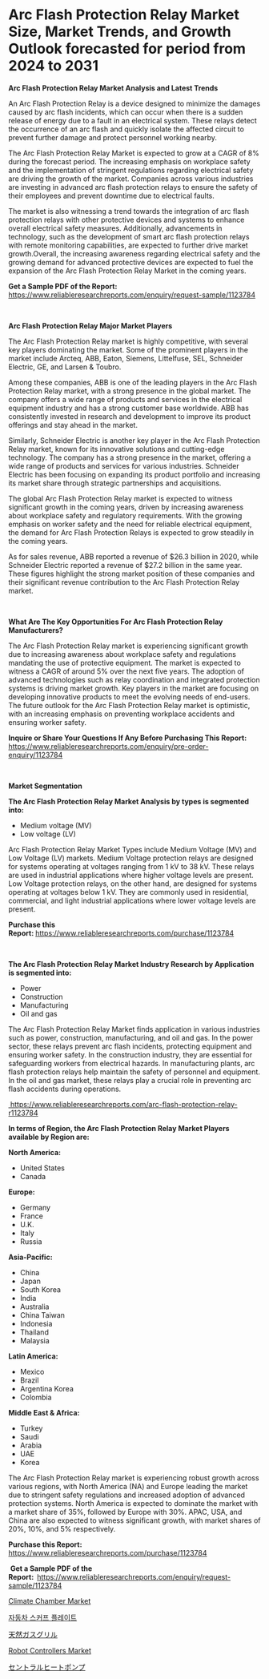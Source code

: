 <p><h1>Arc Flash Protection Relay Market Size, Market Trends, and Growth Outlook forecasted for period from 2024 to 2031</h1></p><p><strong>Arc Flash Protection Relay Market Analysis and Latest Trends</strong></p>
<p><p>An Arc Flash Protection Relay is a device designed to minimize the damages caused by arc flash incidents, which can occur when there is a sudden release of energy due to a fault in an electrical system. These relays detect the occurrence of an arc flash and quickly isolate the affected circuit to prevent further damage and protect personnel working nearby.</p><p>The Arc Flash Protection Relay Market is expected to grow at a CAGR of 8% during the forecast period. The increasing emphasis on workplace safety and the implementation of stringent regulations regarding electrical safety are driving the growth of the market. Companies across various industries are investing in advanced arc flash protection relays to ensure the safety of their employees and prevent downtime due to electrical faults.</p><p>The market is also witnessing a trend towards the integration of arc flash protection relays with other protective devices and systems to enhance overall electrical safety measures. Additionally, advancements in technology, such as the development of smart arc flash protection relays with remote monitoring capabilities, are expected to further drive market growth.Overall, the increasing awareness regarding electrical safety and the growing demand for advanced protective devices are expected to fuel the expansion of the Arc Flash Protection Relay Market in the coming years.</p></p>
<p><strong>Get a Sample PDF of the Report:&nbsp;</strong> <a href="https://www.reliableresearchreports.com/enquiry/request-sample/1123784">https://www.reliableresearchreports.com/enquiry/request-sample/1123784</a></p>
<p>&nbsp;</p>
<p><strong>Arc Flash Protection Relay Major Market Players</strong></p>
<p><p>The Arc Flash Protection Relay market is highly competitive, with several key players dominating the market. Some of the prominent players in the market include Arcteq, ABB, Eaton, Siemens, Littelfuse, SEL, Schneider Electric, GE, and Larsen & Toubro. </p><p>Among these companies, ABB is one of the leading players in the Arc Flash Protection Relay market, with a strong presence in the global market. The company offers a wide range of products and services in the electrical equipment industry and has a strong customer base worldwide. ABB has consistently invested in research and development to improve its product offerings and stay ahead in the market. </p><p>Similarly, Schneider Electric is another key player in the Arc Flash Protection Relay market, known for its innovative solutions and cutting-edge technology. The company has a strong presence in the market, offering a wide range of products and services for various industries. Schneider Electric has been focusing on expanding its product portfolio and increasing its market share through strategic partnerships and acquisitions.</p><p>The global Arc Flash Protection Relay market is expected to witness significant growth in the coming years, driven by increasing awareness about workplace safety and regulatory requirements. With the growing emphasis on worker safety and the need for reliable electrical equipment, the demand for Arc Flash Protection Relays is expected to grow steadily in the coming years.</p><p>As for sales revenue, ABB reported a revenue of $26.3 billion in 2020, while Schneider Electric reported a revenue of $27.2 billion in the same year. These figures highlight the strong market position of these companies and their significant revenue contribution to the Arc Flash Protection Relay market.</p></p>
<p>&nbsp;</p>
<p><strong>What Are The Key Opportunities For Arc Flash Protection Relay Manufacturers?</strong></p>
<p><p>The Arc Flash Protection Relay market is experiencing significant growth due to increasing awareness about workplace safety and regulations mandating the use of protective equipment. The market is expected to witness a CAGR of around 5% over the next five years. The adoption of advanced technologies such as relay coordination and integrated protection systems is driving market growth. Key players in the market are focusing on developing innovative products to meet the evolving needs of end-users. The future outlook for the Arc Flash Protection Relay market is optimistic, with an increasing emphasis on preventing workplace accidents and ensuring worker safety.</p></p>
<p><strong>Inquire or Share Your Questions If Any Before Purchasing This Report:</strong> <a href="https://www.reliableresearchreports.com/enquiry/pre-order-enquiry/1123784">https://www.reliableresearchreports.com/enquiry/pre-order-enquiry/1123784</a></p>
<p>&nbsp;</p>
<p><strong>Market Segmentation</strong></p>
<p><strong>The Arc Flash Protection Relay Market Analysis by types is segmented into:</strong></p>
<p><ul><li>Medium voltage (MV)</li><li>Low voltage (LV)</li></ul></p>
<p><p>Arc Flash Protection Relay Market Types include Medium Voltage (MV) and Low Voltage (LV) markets. Medium Voltage protection relays are designed for systems operating at voltages ranging from 1 kV to 38 kV. These relays are used in industrial applications where higher voltage levels are present. Low Voltage protection relays, on the other hand, are designed for systems operating at voltages below 1 kV. They are commonly used in residential, commercial, and light industrial applications where lower voltage levels are present.</p></p>
<p><strong>Purchase this Report:&nbsp;</strong><a href="https://www.reliableresearchreports.com/purchase/1123784">https://www.reliableresearchreports.com/purchase/1123784</a></p>
<p>&nbsp;</p>
<p><strong>The Arc Flash Protection Relay Market Industry Research by Application is segmented into:</strong></p>
<p><ul><li>Power</li><li>Construction</li><li>Manufacturing</li><li>Oil and gas</li></ul></p>
<p><p>The Arc Flash Protection Relay Market finds application in various industries such as power, construction, manufacturing, and oil and gas. In the power sector, these relays prevent arc flash incidents, protecting equipment and ensuring worker safety. In the construction industry, they are essential for safeguarding workers from electrical hazards. In manufacturing plants, arc flash protection relays help maintain the safety of personnel and equipment. In the oil and gas market, these relays play a crucial role in preventing arc flash accidents during operations.</p></p>
<p><a href="https://www.reliableresearchreports.com/arc-flash-protection-relay-r1123784">&nbsp;https://www.reliableresearchreports.com/arc-flash-protection-relay-r1123784</a></p>
<p><strong>In terms of Region, the Arc Flash Protection Relay Market Players available by Region are:</strong></p>
<p>
    <p> <strong> North America: </strong>
        <ul>
            <li>United States</li>
            <li>Canada</li>
        </ul>
        </p> 
    <p> <strong> Europe: </strong>
        <ul>
            <li>Germany</li>
            <li>France</li>
            <li>U.K.</li>
            <li>Italy</li>
            <li>Russia</li>
        </ul>
        </p> 
    <p> <strong> Asia-Pacific: </strong>
        <ul>
            <li>China</li>
            <li>Japan</li>
            <li>South Korea</li>
            <li>India</li>
            <li>Australia</li>
            <li>China Taiwan</li>
            <li>Indonesia</li>
            <li>Thailand</li>
            <li>Malaysia</li>
        </ul>
        </p> 
    <p> <strong> Latin America: </strong>
        <ul>
            <li>Mexico</li>
            <li>Brazil</li>
            <li>Argentina Korea</li>
            <li>Colombia</li>
        </ul>
        </p> 
    <p> <strong> Middle East & Africa: </strong>
        <ul>
            <li>Turkey</li>
            <li>Saudi</li>
            <li>Arabia</li>
            <li>UAE</li>
            <li>Korea</li>
        </ul>
    </p>
    </p>
<p><p>The Arc Flash Protection Relay market is experiencing robust growth across various regions, with North America (NA) and Europe leading the market due to stringent safety regulations and increased adoption of advanced protection systems. North America is expected to dominate the market with a market share of 35%, followed by Europe with 30%. APAC, USA, and China are also expected to witness significant growth, with market shares of 20%, 10%, and 5% respectively.</p></p>
<p><strong>Purchase this Report: </strong><a href="https://www.reliableresearchreports.com/purchase/1123784">https://www.reliableresearchreports.com/purchase/1123784</a></p>
<p>&nbsp;<strong>Get a Sample PDF of the Report:&nbsp;&nbsp;</strong><a href="https://www.reliableresearchreports.com/enquiry/request-sample/1123784">https://www.reliableresearchreports.com/enquiry/request-sample/1123784</a></p>
<p><strong></strong></p>
<p><p><a href="https://github.com/bznecsdb5/Market-Research-Report-List-1/blob/main/climate-chamber-market.md">Climate Chamber Market</a></p><p><a href="https://github.com/plelbej847484502/Market-Research-Report-List-2/blob/main/5184461165888.md">자동차 스커프 플레이트</a></p><p><a href="https://github.com/klon646/Market-Research-Report-List-2/blob/main/3093159155226.md">天然ガスグリル</a></p><p><a href="https://github.com/cheribeninsig/Market-Research-Report-List-1/blob/main/robot-controllers-market.md">Robot Controllers Market</a></p><p><a href="https://github.com/EstaSprer20231/Market-Research-Report-List-2/blob/main/5771469155225.md">セントラルヒートポンプ</a></p></p>